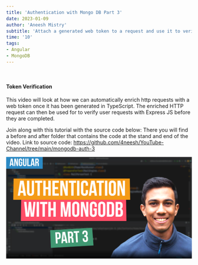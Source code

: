 ```yaml
---
title: 'Authentication with Mongo DB Part 3'
date: 2023-01-09
author: 'Aneesh Mistry'
subtitle: 'Attach a generated web token to a request and use it to verify user requests.'
time: '10'
tags:
- Angular
- MongoDB
---
```


<br>
<h4>Token Verification</h4>
<p>
This video will look at how we can automatically enrich http requests with a web token once it has been generated in TypeScript. 
The enriched HTTP request can then be used for to verify user requests with Express JS before they are completed.

Join along with this tutorial with the source code below:
There you will find a before and after folder that contains the code at the stand and end of the video.
Link to source code: https://github.com/4neesh/YouTube-Channel/tree/main/mongodb-auth-3

[![YouTube video link](../images/116_auth3.jpg)](https://youtu.be/ZEBRsSfobeM)
</p>
